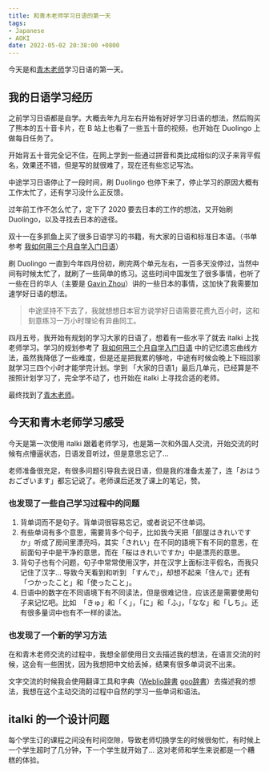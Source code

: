 ```yaml
---
title: 和青木老师学习日语的第一天
tags:
- Japanese
- AOKI
date: 2022-05-02 20:38:00 +0800
---
```


今天是和[青木老师](https://www.italki.com/teacher/11120344)学习日语的第一天。

<!--more-->

## 我的日语学习经历

之前学习日语都是自学。大概去年九月左右开始有好好学习日语的想法，然后购买了熊本的五十音卡片，在 B 站上也看了一些五十音的视频，也开始在 Duolingo 上做每日任务了。

开始背五十音完全记不住，在网上学到一些通过拼音和类比成相似的汉子来背平假名，效果还不错，但是写的就很难了，现在还有些忘记写法。

中途学习日语停止了一段时间，刷 Duolingo 也停下来了，停止学习的原因大概有工作太忙了，还有学习没什么正反馈。

过年前工作不怎么忙了，定下了 2020 要去日本的工作的想法，又开始刷 Duolingo，以及寻找去日本的途径。

双十一在多抓鱼上买了很多日语学习的书籍，有大家的日语和标准日本语。（书单参考 [我如何用三个月自学入门日语](http://numbbbbb.com/2016/07/04/20160704_%E6%88%91%E5%A6%82%E4%BD%95%E7%94%A8%E4%B8%89%E4%B8%AA%E6%9C%88%E5%85%A5%E9%97%A8%E6%97%A5%E8%AF%AD/)）

刷 Duolingo 一直到今年四月份初，刷完两个单元左右，一百多天没停过，当然中间有时候太忙了，就刷了一些简单的练习。这些时间中国发生了很多事情，也听了一些在日的华人（主要是 [Gavin Zhou](https://www.youtube.com/c/gavinzhou)）讲的一些日本的事情，这加快了我需要加速学好日语的想法。

> 中途坚持不下去了，我就想想日本官方说学好日语需要花费九百小时，这和刻意练习一万小时理论有异曲同工。

四月五号，我开始有规划的学习大家的日语了，想着有一些水平了就去 italki 上找老师学习。学习的规划参考了 [我如何用三个月自学入门日语](http://numbbbbb.com/2016/07/04/20160704_%E6%88%91%E5%A6%82%E4%BD%95%E7%94%A8%E4%B8%89%E4%B8%AA%E6%9C%88%E5%85%A5%E9%97%A8%E6%97%A5%E8%AF%AD/) 中的记忆遗忘曲线方法，虽然我降低了一些难度，但是还是把我累的够呛，中途有时候会晚上下班回家就学习三四个小时才能学完计划。学到 「大家的日语1」最后几单元，已经算是不按照计划学习了，完全学不动了，也开始在 italki 上寻找合适的老师。

最终找到了[青木老师](https://www.italki.com/teacher/11120344)。

## 今天和青木老师学习感受

今天是第一次使用 italki 跟着老师学习，也是第一次和外国人交流，开始交流的时候有点懵逼状态，日语发音听过，但是意思忘记了...

老师准备很充足，有很多问题引导我去说日语，但是我的准备太差了，连「おはうおございます」都忘记说了。老师课后还发了课上的笔记，赞。

### 也发现了一些自己学习过程中的问题

1. 背单词而不是句子。背单词很容易忘记，或者说记不住单词。
2. 有些单词有多个意思，需要背多个句子，比如我今天把「部屋はきれいですか」听成了房间里漂亮吗，其实「きれい」在不同的語境下有不同的意思，在前面句子中是干净的意思，而在「桜はきれいですか」中是漂亮的意思。
3. 背句子也有个问题，句子中常常使用汉字，并在汉字上面标注平假名，而我只记住了汉字... 导致今天看到和听到 「すんで」，却想不起来「住んで」还有「つかったこと」和「使ったこと」。
4. 日语中的数字在不同语境下有不同读法，但是很难记住，应该还是需要使用句子来记忆吧。比如　「きゅ」和「く」，「に」和「ふ」，「なな」和「しち」。还有很多量词中也有不一样的读法。

### 也发现了一个新的学习方法

在和青木老师交流的过程中，我想全部使用日文去描述我的想法，在语言交流的时候，这会有一些困扰，因为我想把中文给丢掉，结果有很多单词说不出来。

文字交流的时候我会使用翻译工具和字典（[Weblio辞書](https://www.weblio.jp/) [goo辞書](https://dictionary.goo.ne.jp/)）去描述我的想法，我想在这个主动交流的过程中自然的学习一些单词和语法。

## italki 的一个设计问题

每个学生订的课程之间没有时间空隙，导致老师切换学生的时候很匆忙，有时候上一个学生超时了几分钟，下一个学生就开始了... 这对老师和学生来说都是一个糟糕的体验。
